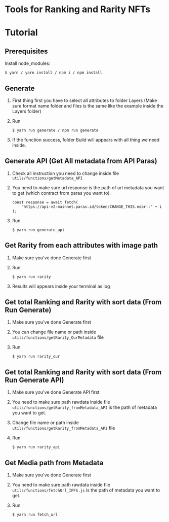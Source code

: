 # Tools for Ranking and Rarity NFTs

# Tutorial

## Prerequisites 

Install node_modules:
    
    $ yarn / yarn install / npm i / npm install
       
## Generate 

1. First thing first you have to select all attributes to folder Layers (Make sure format name folder and files is the same like the example inside the Layers folder)

2. Run

    ```shell
    $ yarn run generate / npm run generate
    ```
    
3. If the function success, folder Build will appears with all thing we need inside.

## Generate API (Get All metadata from API Paras)

1. Check all instruction you need to change inside file `utils/functions/getMetadata_API`

2. You need to make sure url response is the path of url metadata you want to get (which contract from paras you want to).

    ```shell
    const response = await fetch(
        "https://api-v2-mainnet.paras.id/token/CHANGE_THIS.near::" + i
    );
    ```

3. Run 

    ```shell
    $ yarn run generate_api
    ```
    
## Get Rarity from each attributes with image path

1. Make sure you've done Generate first

2. Run

    ```shell
    $ yarn run rarity
    ```
    
3. Results will appears inside your terminal as log
    
## Get total Ranking and Rarity with sort data (From Run Generate)

1. Make sure you've done Generate first

2. You can change file name or path inside `utils/functions/getRarity_OurMetadata` file

3. Run 

    ```shell
    $ yarn run rarity_our
    ```
        
## Get total Ranking and Rarity with sort data (From Run Generate API)

1. Make sure you've done Generate API first

2. You need to make sure path rawdata inside file `utils/functions/getRarity_fromMetadata_API` is the path of metadata you want to get.

3. Change file name or path inside `utils/functions/getRarity_fromMetadata_API` file

4. Run 

    ```shell
    $ yarn run rarity_api
    ```
                
## Get Media path from Metadata

1. Make sure you've done Generate first

2. You need to make sure path rawdata inside file `utils/functions/fetchUrl_IPFS.js` is the path of metadata you want to get.

3. Run 

    ```shell
    $ yarn run fetch_url
    ```
